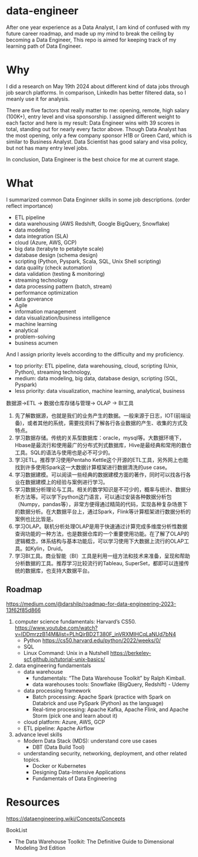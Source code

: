 # data-engineer
After one year experience as a Data Analyst, I am kind of confused with my future career roadmap, and made up my mind to break the ceiling by becoming a Data Engineer, This repo is aimed for keeping track of my learning path of Data Engineer.

# Why
I did a research on May 19th 2024 about different kind of data jobs through job search platforms. In comparison, LinkedIn has better filtered data, so I meanly use it for analysis.

There are five factors that really matter to me: opening, remote, high salary (100K+), entry level and visa sponsorship. I assigned different weight to each factor and here is my result: Data Engineer wins with 39 scores in total, standing out for nearly every factor above. Though Data Analyst has the most opening, only a few company sponsor H1B or Green Card, which is similar to Business Analyst. Data Scientist has good salary and visa policy, but not has many entry level jobs. 

In conclusion, Data Engineer is the best choice for me at current stage.

# What
I summarized common Data Enginner skills in some job descriptions. (order reflect importance)
- ETL pipeline
- data warehousing (AWS Redshift, Google BigQuery, Snowflake)
- data modeling
- data integration (SLA)
- cloud (Azure, AWS, GCP)
- big data (terabyte to petabyte scale)
- database design (schema design)
- scripting (Python, Pyspark, Scala, SQL, Unix Shell scripting)
- data quality (check automation)
- data validation (testing & monitoring)
- streaming technology
- data processing pattern (batch, stream)
- performance optimization
- data goverance
- Agile
- information management
- data visualization/business intelligence
- machine learning
- analytical
- problem-solving
- business acumen

And I assign priority levels according to the difficulty and my proficiency.
- top priority: ETL pipeline, data warehousing, cloud, scripting (Unix, Python), streaming technology, 
- medium: data modeling, big data, database design, scripting (SQL, Pyspark)
- less priority: data visualization, machine learning, analytical, business


数据源->ETL -> 数据仓库存储与管理-> OLAP -> BI工具

1. 先了解数据源，也就是我们的业务产生的数据。一般来源于日志，IOT(前端设备)，或者其他的系统，需要找资料了解各行各业数据的产生、收集的方式及特点。
2. 学习数据存储。传统的关系型数据库：oracle，mysql等。大数据环境下，Hbase是最流行和使用最广的分布式列式数据库，Hive是最经典和常用的数仓工具。SQL的语法与使用也是必不可少的。
3. 学习ETL。推荐学习使用Pentaho Kettle这个开源的ETL工具，另外网上也能找到许多使用Spark这一大数据计算框架进行数据清洗的use case。
4. 学习数据建模。可以阅读一些经典的数据建模方面的著作，同时可以找各行各业在数据建模上的经验与案例进行学习。
5. 学习数据分析理论与工具。相关的数学知识是不可少的，概率与统计、数据分析方法等。可以学下python这门语言，可以通过安装各种数据分析包（Numpy，pandas等），非常方便得通过精简的代码，实现各种复杂场景下的数据分析。在大数据平台上，通过Spark，Flink等计算框架进行数据分析的案例也比比皆是。
6. 学习OLAP。联机分析处理OLAP是用于快速通过计算完成多维度分析性数据查询功能的一种方法，也是数据仓库的一个重要使用功能。在了解了OLAP的逻辑概念，体系结构与基本功能后，可以学习使用下大数据上流行的OLAP工具。如Kylin，Druid。
7. 学习BI工具。商业智能（BI）工具是利用一组方法和技术来准备，呈现和帮助分析数据的工具。推荐学习比较流行的Tableau, SuperSet，都即可以连接传统的数据库，也支持大数据平台。

## Roadmap
https://medium.com/@darshilp/roadmap-for-data-engineering-2023-13f62f85d866
1. computer science fundamentals: Harvard’s CS50. https://www.youtube.com/watch?v=IDDmrzzB14M&list=PLhQjrBD2T380F_inVRXMIHCqLaNUd7bN4
   - Python https://cs50.harvard.edu/python/2022/weeks/0/
   - SQL
   - Linux Command: Unix in a Nutshell https://berkeley-scf.github.io/tutorial-unix-basics/
2. data engineering fundamentals
   - data warehouse
     - fundamentals: “The Data Warehouse Toolkit” by Ralph Kimball.
     - data warehouses tools: Snowflake (BigQuery, Redshift) - Udemy
   - data processing framework
     - Batch processing: Apache Spark (practice with Spark on Databrick and use PySpark (Python) as the language)
     - Real-time processing: Apache Kafka, Apache Flink, and Apache Storm (pick one and learn about it)
   - cloud platform: Azure, AWS, GCP
   - ETL pipeline: Apache Airflow
3. advance level skills
   - Modern Data Stack (MDS): understand core use cases
     - DBT (Data Build Tool)
   - understanding security, networking, deployment, and other related topics.
     - Docker or Kubernetes
     - Designing Data-Intensive Applications
     - Fundamentals of Data Engineering
    
# Resources
https://dataengineering.wiki/Concepts/Concepts

BookList
- The Data Warehouse Toolkit: The Definitive Guide to Dimensional Modeling 3rd Edition


